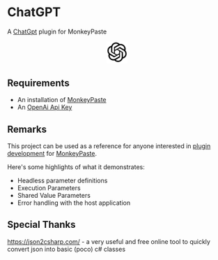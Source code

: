 # ChatGPT
A [ChatGpt](https://openai.com/chatgpt) plugin for MonkeyPaste
<p style="text-align: center;"><img style="width: 10%" src="icon.png" /></p>

## Requirements
- An installation of [MonkeyPaste](https://www.monkeypaste.com/download) 
- An [OpenAi Api Key](https://platform.openai.com/signup/)
## Remarks
This project can be used as a reference for anyone interested in [plugin development](https://www.monkeypaste.com/docs/plugins/plugin-development) for [MonkeyPaste](https://www.monkeypaste.com).

Here's some highlights of what it demonstrates:
- Headless parameter definitions
- Execution Parameters
- Shared Value Parameters
- Error handling with the host application

## Special Thanks

https://json2csharp.com/ - a very useful and free online tool to quickly convert json into basic (poco) c# classes